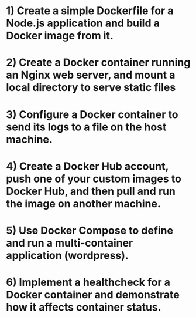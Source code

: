 # 1) Create a simple Dockerfile for a Node.js application and build a Docker image from it.

# 2) Create a Docker container running an Nginx web server, and mount a local directory to serve static files

# 3) Configure a Docker container to send its logs to a file on the host machine.

# 4) Create a Docker Hub account, push one of your custom images to Docker Hub, and then pull and run the image on another machine.

# 5) Use Docker Compose to define and run a multi-container application (wordpress).

# 6) Implement a healthcheck for a Docker container and demonstrate how it affects container status.

